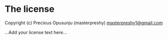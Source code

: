 # The license

Copyright (c) Precious Opusunju (masterpreshy) <masterpreshy1@gmail.com>

...Add your license text here...